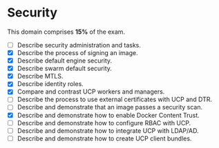 # Security

This domain comprises **15%** of the exam.

- [ ] Describe security administration and tasks.
- [x] Describe the process of signing an image.
- [x] Describe default engine security.
- [x] Describe swarm default security.
- [x] Describe MTLS.
- [x] Describe identity roles.
- [x] Compare and contrast UCP workers and managers.
- [ ] Describe the process to use external certificates with UCP and DTR.
- [ ] Describe and demonstrate that an image passes a security scan.
- [x] Describe and demonstrate how to enable Docker Content Trust.
- [ ] Describe and demonstrate how to configure RBAC with UCP.
- [ ] Describe and demonstrate how to integrate UCP with LDAP/AD.
- [ ] Describe and demonstrate how to create UCP client bundles.